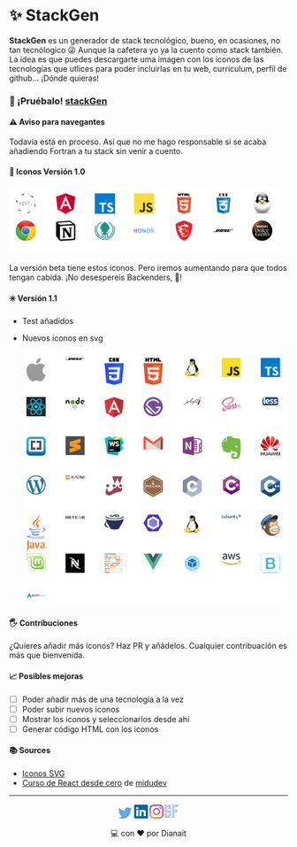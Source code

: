 # ✨ StackGen

**StackGen** es un generador de stack tecnológico, bueno, en ocasiones, no tan tecnólogico 😜 Aunque la cafetera yo ya la cuento como stack también.
La idea es que puedes descargarte uma imagen con los iconos de las tecnologías que utlices para poder incluirlas en tu web, curriculum, perfil de github... ¡Dónde quieras!

### 🍕 ¡Pruébalo! [stackGen](https://stackgen.vercel.app/)

#### ⚠️ **Aviso para navegantes**

Todavía está en proceso. Así que no me hago responsable si se acaba añadiendo Fortran a tu stack sin venir a cuento.

#### 🍦 Iconos Versión 1.0

![next, angular, ts, js, html, css, linux, chrome, notion, gitkraken, honor, msi, bose, dolce gusto](https://github.com/DianaIT/stackgen/blob/master/public/readme/stackV1-0.png)

La versión beta tiene estos iconos. Pero iremos aumentando para que todos tengan cabida. ¡No desespereis Backenders, 💪!

#### ✳️ Versión 1.1

- Test añadidos
- Nuevos iconos en svg

  ![next, angular, ts, js, html, css, linux, chrome, notion, gitkraken, honor, msi, bose, dolce gusto](https://github.com/DianaIT/stackgen/blob/master/public/readme/stackV1-1.PNG)

#### 🖐 Contribuciones

¿Quieres añadir más iconos? Haz PR y añádelos. Cualquier contribuación es más que bienvenida.

#### 📈 Posibles mejoras

- [ ] Poder añadir más de una tecnología a la vez
- [ ] Poder subir nuevos iconos
- [ ] Mostrar los iconos y seleccionarlos desde ahí
- [ ] Generar código HTML con los iconos

#### 📚 Sources

- [Iconos SVG](https://worldvectorlogo.com/)
- [Curso de React desde cero](https://midu.dev/curso-gratis-react-2020/) de [midudev](https://github.com/midudev)

---

<p align="center"><a href="https://twitter.com/dianait_"><img src="./social/../public/social/twitter.svg" alt="dianait_" width="25"/></a>
<a href="https://www.linkedin.com/in/dianahernandezsoler/"><img src="./social/../public/social/linkedin.svg" alt="dianahernandezsoler" width="25"/></a>
<a href="https://www.instagram.com/dianait_"><img src="./social/../public/social/instagram.svg" alt="dianait" width="25"/></a
<a href="https://dianait.vercel.app"><img src="./public/social/SFlogo.PNG" alt="series & Front" width="28"/></a>

<p align="center"> 💻 con ❤️ por Dianait</p>
</p>
